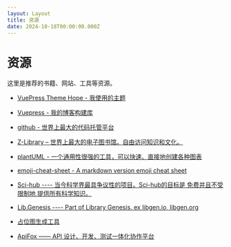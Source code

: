 ```yaml
---
layout: Layout
title: 资源
date: 2024-10-18T00:00:00.000Z
---
```


# 资源

这里是推荐的书籍、网站、工具等资源。 <!-- more -->

- [VuePress Theme Hope - 我使用的主题](https://theme-hope.vuejs.press/zh/)
- [Vuepress - 我的博客构建库](https://v2.vuepress.vuejs.org/zh/)
- [github - 世界上最大的代码托管平台](https://github.com/)
- [Z-Library – 世界上最大的电子图书馆。自由访问知识和文化。](https://zh.z-lib.gs/)
- [plantUML - 一个通用性很强的工具，可以快速、直接地创建各种图表](https://plantuml.com/zh/)
- [emoji-cheat-sheet - A markdown version emoji cheat sheet](https://github.com/ikatyang/emoji-cheat-sheet)
- [Sci-hub ---- 当今科学界最具争议性的项目。Sci-hub的目标是 免费并且不受限制地 提供所有科学知识。](https://www.sci-hub.st/)
- [Lib.Genesis ---- Part of Library Genesis. ex libgen.io, libgen.org](https://libgen.mx/)

- [占位图生成工具](https://dummyimage.com/)

  <blogposts :pages="$site.pages" :filter="page => page.path.startsWith('/resources/')">
  </blogposts>
- [ApiFox —— API 设计、开发、测试一体化协作平台](https://apifox.com/#pricing)
